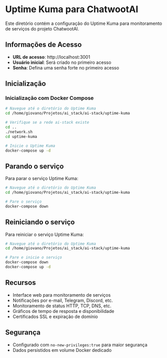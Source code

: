 # Uptime Kuma para ChatwootAI

Este diretório contém a configuração do Uptime Kuma para monitoramento de serviços do projeto ChatwootAI.

## Informações de Acesso

- **URL de acesso**: http://localhost:3001
- **Usuário inicial**: Será criado no primeiro acesso
- **Senha**: Defina uma senha forte no primeiro acesso

## Inicialização

### Inicialização com Docker Compose

```bash
# Navegue até o diretório do Uptime Kuma
cd /home/giovano/Projetos/ai_stack/ai-stack/uptime-kuma

# Verifique se a rede ai-stack existe
cd ..
./network.sh
cd uptime-kuma

# Inicie o Uptime Kuma
docker-compose up -d
```

## Parando o serviço

Para parar o serviço Uptime Kuma:

```bash
# Navegue até o diretório do Uptime Kuma
cd /home/giovano/Projetos/ai_stack/ai-stack/uptime-kuma

# Pare o serviço
docker-compose down
```

## Reiniciando o serviço

Para reiniciar o serviço Uptime Kuma:

```bash
# Navegue até o diretório do Uptime Kuma
cd /home/giovano/Projetos/ai_stack/ai-stack/uptime-kuma

# Pare e inicie o serviço
docker-compose down
docker-compose up -d
```

## Recursos

- Interface web para monitoramento de serviços
- Notificações por e-mail, Telegram, Discord, etc.
- Monitoramento de status HTTP, TCP, DNS, etc.
- Gráficos de tempo de resposta e disponibilidade
- Certificados SSL e expiração de domínio

## Segurança

- Configurado com `no-new-privileges:true` para maior segurança
- Dados persistidos em volume Docker dedicado
